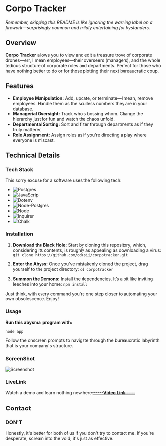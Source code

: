 # Corpo Tracker
*Remember, skipping this README is like ignoring the warning label on a firework—surprisingly common and mildly entertaining for bystanders.*

## Overview
**Corpo Tracker** allows you to view and edit a treasure trove of corporate drones—err, I mean employees—their overseers (managers), and the whole tedious structure of corporate roles and departments. Perfect for those who have nothing better to do or for those plotting their next bureaucratic coup.

## Features
- **Employee Manipulation:** Add, update, or terminate—I mean, remove employees. Handle them as the soulless numbers they are in your database.
- **Managerial Oversight:** Track who's bossing whom. Change the hierarchy just for fun and watch the chaos unfold.
- **Departmental Sorting:** Sort and filter through departments as if they truly mattered.
- **Role Assignment:** Assign roles as if you're directing a play where everyone is miscast.

## Technical Details

### Tech Stack
This sorry excuse for a software uses the following tech:
- ![Postgres](https://img.shields.io/badge/Postgres-black?style=for-the-badge&logo=postgresql) 
- ![JavaScrip](https://img.shields.io/badge/JavaScrip-black?style=for-the-badge&logo=Javascript) 
- ![Dotenv](https://img.shields.io/badge/Dotenv-black?style=for-the-badge&logo=.env) 
- ![Node-Postgres](https://img.shields.io/badge/Node--Postgres-black?style=for-the-badge&logo=npm) 
- ![Node](https://img.shields.io/badge/Node-black?style=for-the-badge&logo=npm) 
- ![Inquirer](https://img.shields.io/badge/Inquirer-black?style=for-the-badge&logo=npm) 
- ![Chalk](https://img.shields.io/badge/Chalk-black?style=for-the-badge&logo=npm)
 

### Installation
1. **Download the Black Hole:** Start by cloning this repository, which, considering its contents, is roughly as appealing as downloading a virus:
`git clone https://github.com/odesii/corpotracker.git`

2. **Enter the Abyss:** Once you've mistakenly cloned the project, drag yourself to the project directory:
`cd corpotracker`

3. **Summon the Demons:** Install the dependencies. It’s a bit like inviting leeches into your home:
`npm install`

Just think, with every command you're one step closer to automating your own obsolescence. Enjoy!

### Usage
**Run this abysmal program with:**

`node app`

Follow the onscreen prompts to navigate through the bureaucratic labyrinth that is your company's structure.
### ScreenShot
![Screenshot](https://imgur.com/bvOhCje.png)
### LiveLink
Watch a demo and learn nothing new here:**[-----Video Link-----](https://www.youtube.com/watch?v=KEr8ydOk7K4&feature=youtu.be)**

## Contact

### DON'T
Honestly, it's better for both of us if you don't try to contact me. If you're desperate, scream into the void; it's just as effective.



